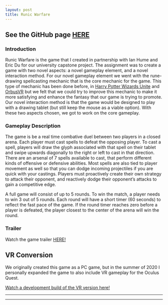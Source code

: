 ```yaml
---
layout: post
title: Runic Warfare
---
```

## See the GitHub page [HERE](https://github.com/Humeian/Runic-Warfare) ##

### Introduction ###
Runic Warfare is the game that I created in partnership with Ian Hume and Eric Du for our university capstone project. The assignment was to create a game with two novel aspects: a novel gameplay element, and a novel interaction method. For our novel gameplay element we went with the rune-drawing spellcasting mechanic that is the core mechanic for the game. This type of mechanic has been done before, in [Harry Potter Wizards Unite](https://www.harrypotterwizardsunite.com/) and [OrbusVR](https://orbusvr.com/) but we felt that we could try to improve this mechanic to make it more satisfying and enhance the fantasy that our game is trying to promote. Our novel interaction method is that the game would be designed to play with a drawing tablet (but still keep the mouse as a viable option). With these two aspects chosen, we got to work on the core gameplay.

### Gameplay Description ###
The game is be a real time combative duel between two players in a closed arena. Each player must cast spells to defeat the opposing player. To cast a spell, players will draw the glyph associated with that spell on their tablet and swipe upwards diagonally to the right or left to cast in that direction. There are an arsenal of 7 spells available to cast, that perform different kinds of offensive or defensive abilities. Most spells are also tied to player movement as well so that you can dodge incoming projectiles if you are quick with your castings. Players must proactively create their own strategy to attack their opponent, and reactively dodge their opponent’s attacks to gain a competitive edge.

A full game will consist of up to 5 rounds. To win the match, a player needs to win 3 out of 5 rounds. Each round will have a short timer (60 seconds) to reflect the fast pace of the game. If the round timer reaches zero before a player is defeated, the player closest to the center of the arena will win the round.

### Trailer ###
Watch the game trailer [HERE!](https://drive.google.com/file/d/1klF-dTSdYPenY6QC5KtA3V824kYMQNOJ/view?usp=sharing)




## VR Conversion ##
We originally created this game as a PC game, but in the summer of 2020 I personally expanded the game to also include VR gameplay for the Oculus Quest. 

[Watch a development build of the VR version here!](https://drive.google.com/file/d/1uMh-VzbjQ6_ujYMGR3vqL3E0O-7hHtpv/view?usp=sharing)

----
****
